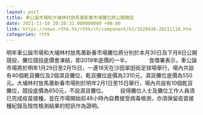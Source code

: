 ```yaml
---
layout: post
title: 車公誕市場和大埔林村放馬莆新春市場攤位將公開競投
date: 2021-11-18 20:20:31.000000000 +08:00
link: https://news.rthk.hk/rthk/ch/component/k2/1620438-20211118.htm
categories: rthk
---
```


明年車公誕市場和大埔林村放馬莆新春市場攤位將分別於本月30日及下月8日公開競投，攤位競投底價會凍結，即2019年底價的一半。
　　　
食環署表示，車公誕市場將於明年1月29日至2月15日，一連18天在沙田翠田街足球場舉行，場內共設有40個乾貨攤位及2個濕貨攤位，乾貨攤位底價為2310元，濕貨攤位底價為550元。大埔林村放馬莆新春市場則於明年2月1日至15日舉行，場內共設有10個乾貨攤位，競投底價為650元，不設濕貨攤位。
　　 
投得攤位人士及攤位工作人員須已完成疫苗接種，並在市場開始前48小時內自費接受病毒檢測，亦須保留疫苗接種紀錄及陰性檢測結果的短訊作為證明。
